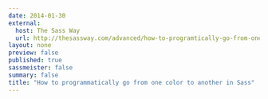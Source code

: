 ```yaml
---
date: 2014-01-30
external: 
  host: The Sass Way
  url: http://thesassway.com/advanced/how-to-programtically-go-from-one-color-to-another-in-sass
layout: none
preview: false
published: true
sassmeister: false
summary: false
title: "How to programmatically go from one color to another in Sass"
---
```

